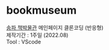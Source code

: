 # bookmuseum

[송파 책박물관](https://www.bookmuseum.go.kr/) 메인페이지 클론코딩 (반응형)<br>
제작기간 : 1주일 (2022.08)<br>
Tool : VScode
